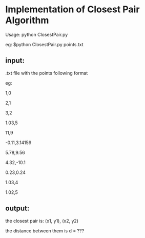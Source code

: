 Implementation of Closest Pair Algorithm
===
Usage: python ClosestPair.py <filename>

eg: $python ClosestPair.py points.txt

input:
---
.txt file with the points following format

eg:

1,0

2,1

3,2

1.03,5

11,9

-0.11,3.14159

5.78,9.56

4.32,-10.1

0.23,0.24

1.03,4

1.02,5

output:
---
the closest pair is: (x1, y1), (x2, y2)

the distance between them is d = ???

